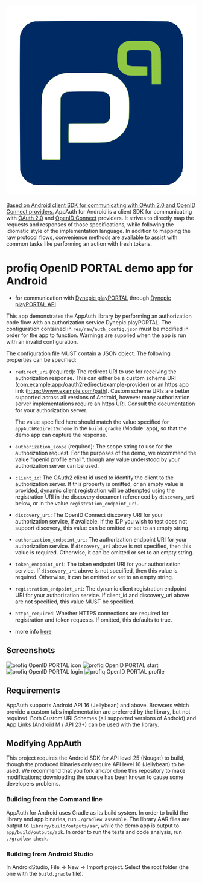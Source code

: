 ![profiq OpenID PORTAL](/readmeGraphic/profiqLogo.svg?raw=true "profiq OpenID PORTAL")

[Based on Android client SDK for communicating with OAuth 2.0 and OpenID Connect providers.](https://openid.github.io/AppAuth-Android)
AppAuth for Android is a client SDK for communicating with
[OAuth 2.0](https://tools.ietf.org/html/rfc6749) and
[OpenID Connect](http://openid.net/specs/openid-connect-core-1_0.html) providers.
It strives to
directly map the requests and responses of those specifications, while following
the idiomatic style of the implementation language. In addition to mapping the
raw protocol flows, convenience methods are available to assist with common
tasks like performing an action with fresh tokens.

# profiq OpenID PORTAL demo app for Android
  - for communication with [Dynepic playPORTAL](https://partner.iokids.net) through [Dynepic playPORTAL API](https://github.com/Dynepic/api-documentation)
  
This app demonstrates the AppAuth library by performing an authorization code
flow with an authorization service Dynepic playPORTAL. The configuration contained in `res/raw/auth_config.json`
must be modified in order for the app to function. Warnings are supplied when the app is run
with an invalid configuration.

The configuration file MUST contain a JSON object. The following properties can be specified:

  - `redirect_uri` (required): The redirect URI to use for receiving the authorization response.
    This can either be a custom scheme URI (com.example.app:/oauth2redirect/example-provider) or 
    an https app link (https://www.example.com/path). Custom scheme URIs are better supported 
    across all versions of Android, however many authorization server implementations require an 
    https URI. Consult the documentation for your authorization server.

    The value specified here should match the value specified for `appAuthRedirectScheme` in the
    `build.gradle` (Module: app), so that the demo app can capture the response.

  - `authorization_scope` (required): The scope string to use for the authorization request.
    For the purposes of the demo, we recommend the value "openid profile email", though any value
    understood by your authorization server can be used.

  - `client_id`: The OAuth2 client id used to identify the client to the authorization server.
    If this property is omitted, or an empty value is provided, dynamic client
    registration will be attempted using the registration URI in the discovery document referenced by
    `discovery_uri` below, or in the value `registration_endpoint_uri`.

  - `discovery_uri`: The OpenID Connect discovery URI for your authorization service, if available.
    If the IDP you wish to test does not support discovery, this value can be omitted or set
    to an empty string.

  - `authorization_endpoint_uri`: The authorization endpoint URI for your authorization service. If
    `discovery_uri` above is not specified, then this value is required. Otherwise, it can be
    omitted or set to an empty string.

  - `token_endpoint_uri`: The token endpoint URI for your authorization service. If `discovery_uri`
    above is not specified, then this value is required. Otherwise, it can be omitted or set to
    an empty string.

  - `registration_endpoint_uri`: The dynamic client registration endpoint URI for your authorization
    service. If client_id and discovery_uri above are not specified, this value MUST be specified.

  - `https_required`: Whether HTTPS connections are required for registration and token requests.
    If omitted, this defaults to true.

  - more info [here](https://github.com/openid/AppAuth-Android/blob/master/app/README-Gluu.md)
  
## Screenshots

![profiq OpenID PORTAL icon](/readmeGraphic/Screenshot_2018-07-18-18-14-37-611_com.miui.securitycenter?raw=true "profiq OpenID icon")
![profiq OpenID PORTAL start](/readmeGraphic/Screenshot_2018-07-18-18-02-56-042_net.openid.appauthdemo?raw=true "profiq OpenID start")
![profiq OpenID PORTAL login](/readmeGraphic/Screenshot_2018-07-18-18-03-03-838_com.chrome.beta?raw=true "profiq OpenID login")
![profiq OpenID PORTAL profile](/readmeGraphic/Screenshot_2018-07-18-18-03-17-598_net.openid.appauthdemo?raw=true "profiq OpenID profile")

## Requirements

AppAuth supports Android API 16 (Jellybean) and above. Browsers which provide a custom tabs
implementation are preferred by the library, but not required.
Both Custom URI Schemes (all supported versions of Android) and App Links (Android M / API 23+) can
be used with the library.

## Modifying AppAuth

This project requires the Android SDK for API level 25 (Nougat) to build,
though the produced binaries only require API level 16 (Jellybean) to be
used. We recommend that you fork and/or clone this repository to make
modifications; downloading the source has been known to cause some developers
problems.

### Building from the Command line

AppAuth for Android uses Gradle as its build system. In order to build
the library and app binaries, run `./gradlew assemble`.
The library AAR files are output to `library/build/outputs/aar`, while the
demo app is output to `app/build/outputs/apk`.
In order to run the tests and code analysis, run `./gradlew check`.

### Building from Android Studio

In AndroidStudio, File -> New -> Import project. Select the root folder
(the one with the `build.gradle` file).
